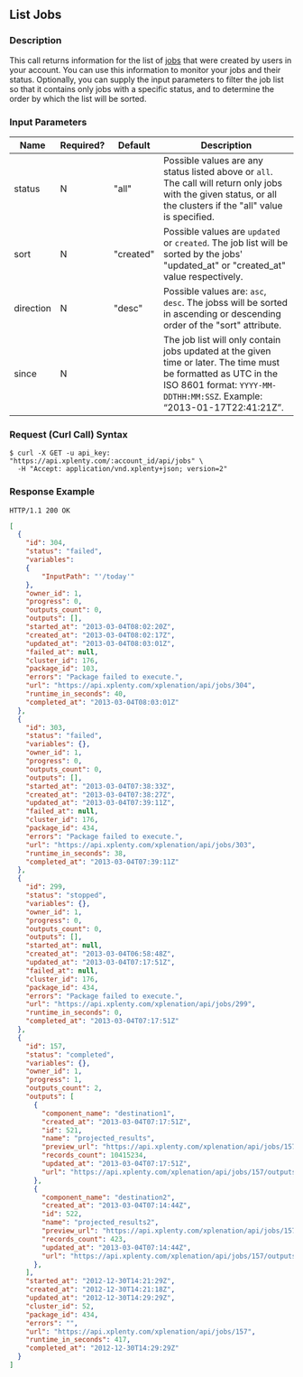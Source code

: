 ## List Jobs

### Description
This call returns information for the list of [jobs](https://github.com/xplenty/xplenty-api-doc-v2/blob/master/resources/job.md) that were created by users in your account.
You can use this information to monitor your jobs and their status.
Optionally, you can supply the input parameters to filter the job list so that it contains only jobs with a specific status, and to determine the order by which the list will be sorted.

### Input Parameters

|Name|Required?|Default|Description|
|----|---------|-------|-----------|
status|N|"all"|Possible values are any status listed above or ```all```. The call will return only jobs with the given status, or all the clusters if the "all" value is specified.
sort|N|"created"|Possible values are ```updated``` or ```created```. The job list will be sorted by the jobs' "updated_at" or "created_at" value respectively.
direction|N|"desc"|Possible values are: ```asc```, ```desc```. The jobss will be sorted in ascending or descending order of the "sort" attribute.
since|N| |The job list will only contain jobs updated at the given time or later. The time must be formatted as UTC in the ISO 8601 format: ```YYYY-MM-DDTHH:MM:SSZ```. Example: “2013-01-17T22:41:21Z”.

### Request (Curl Call) Syntax
```shell
$ curl -X GET -u api_key: "https://api.xplenty.com/:account_id/api/jobs" \
  -H "Accept: application/vnd.xplenty+json; version=2" 
```
### Response Example
```HTTP
HTTP/1.1 200 OK
```

```json
[
  {
    "id": 304,
    "status": "failed",
    "variables":
    {
        "InputPath": "'/today'"
    },
    "owner_id": 1,
    "progress": 0,
    "outputs_count": 0,
    "outputs": [],
    "started_at": "2013-03-04T08:02:20Z",
    "created_at": "2013-03-04T08:02:17Z",
    "updated_at": "2013-03-04T08:03:01Z",
    "failed_at": null,
    "cluster_id": 176,
    "package_id": 103,
    "errors": "Package failed to execute.",
    "url": "https://api.xplenty.com/xplenation/api/jobs/304",
    "runtime_in_seconds": 40,
    "completed_at": "2013-03-04T08:03:01Z"
  },
  {
    "id": 303,
    "status": "failed",
    "variables": {},
    "owner_id": 1,
    "progress": 0,
    "outputs_count": 0,
    "outputs": [],
    "started_at": "2013-03-04T07:38:33Z",
    "created_at": "2013-03-04T07:38:27Z",
    "updated_at": "2013-03-04T07:39:11Z",
    "failed_at": null,
    "cluster_id": 176,
    "package_id": 434,
    "errors": "Package failed to execute.",
    "url": "https://api.xplenty.com/xplenation/api/jobs/303",
    "runtime_in_seconds": 38,
    "completed_at": "2013-03-04T07:39:11Z"
  },
  {
    "id": 299,
    "status": "stopped",
    "variables": {},
    "owner_id": 1,
    "progress": 0,
    "outputs_count": 0,
    "outputs": [],
    "started_at": null,
    "created_at": "2013-03-04T06:58:48Z",
    "updated_at": "2013-03-04T07:17:51Z",
    "failed_at": null,
    "cluster_id": 176,
    "package_id": 434,
    "errors": "Package failed to execute.",
    "url": "https://api.xplenty.com/xplenation/api/jobs/299",
    "runtime_in_seconds": 0,
    "completed_at": "2013-03-04T07:17:51Z"
  },
  {
    "id": 157,
    "status": "completed",
    "variables": {},
    "owner_id": 1,
    "progress": 1,
    "outputs_count": 2,
    "outputs": [
      {
        "component_name": "destination1",
        "created_at": "2013-03-04T07:17:51Z",
        "id": 521,
        "name": "projected_results",
        "preview_url": "https://api.xplenty.com/xplenation/api/jobs/157/outputs/521/preview",
        "records_count": 10415234,
        "updated_at": "2013-03-04T07:17:51Z",
        "url": "https://api.xplenty.com/xplenation/api/jobs/157/outputs/521"
      },
      {
        "component_name": "destination2",
        "created_at": "2013-03-04T07:14:44Z",
        "id": 522,
        "name": "projected_results2",
        "preview_url": "https://api.xplenty.com/xplenation/api/jobs/157/outputs/522/preview",
        "records_count": 423,
        "updated_at": "2013-03-04T07:14:44Z",
        "url": "https://api.xplenty.com/xplenation/api/jobs/157/outputs/522"
      },
    ],
    "started_at": "2012-12-30T14:21:29Z",
    "created_at": "2012-12-30T14:21:18Z",
    "updated_at": "2012-12-30T14:29:29Z",
    "cluster_id": 52,
    "package_id": 434,
    "errors": "",
    "url": "https://api.xplenty.com/xplenation/api/jobs/157",
    "runtime_in_seconds": 417,
    "completed_at": "2012-12-30T14:29:29Z"
  }
]
```

